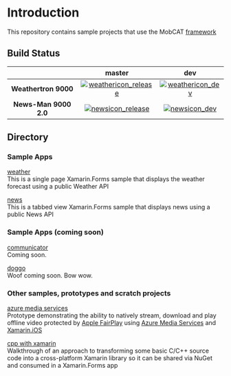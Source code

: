 # Introduction 
This repository contains sample projects that use the MobCAT [framework](https://github.com/xamcat/mobcat/tree/master/mobcat_shared)

## Build Status

|                               | __master__ | __dev__ |
|:-----------------------------:|:---------:|:--------:|
| __Weathertron 9000__             | [![weathericon_release]][weatherlink_release] | [![weathericon_dev]][weatherlink_dev]
| __News-Man 9000 2.0__             | [![newsicon_release]][newslink_release] | [![newsicon_dev]][newslink_dev]

[weathericon_dev]: https://dotnetcst.visualstudio.com/MobCAT/_apis/build/status/Weather/MobCAT-Weather-dev?branchName=dev
[weatherlink_dev]: https://dotnetcst.visualstudio.com/MobCAT/_apis/build/status/Weather/MobCAT-Weather-dev?branchName=dev
[weathericon_release]: https://dotnetcst.visualstudio.com/MobCAT/_apis/build/status/Weather/MobCAT-Weather-Release?branchName=dev
[weatherlink_release]: https://dotnetcst.visualstudio.com/MobCAT/_build/latest?definitionId=73&branchName=dev

[newsicon_dev]: https://dotnetcst.visualstudio.com/MobCAT/_apis/build/status/News/MobCAT-News-Dev?branchName=dev
[newslink_dev]: https://dotnetcst.visualstudio.com/MobCAT/_build/latest?definitionId=70&branchName=dev
[newsicon_release]: https://dotnetcst.visualstudio.com/MobCAT/_apis/build/status/News/MobCAT-News-Release?branchName=dev
[newslink_release]: https://dotnetcst.visualstudio.com/MobCAT/_build/latest?definitionId=74&branchName=dev

## Directory 
### Sample Apps

[weather](https://github.com/xamcat/mobcat-samples/tree/master/weather)  
This is a single page Xamarin.Forms sample that displays the weather forecast using a public Weather API 

[news](https://github.com/xamcat/mobcat-samples/tree/master/news)  
This is a tabbed view Xamarin.Forms sample that displays news using a public News API

### Sample Apps (coming soon)

[communicator]()  
Coming soon.

[doggo]()  
Woof coming soon. Bow wow.

### Other samples, prototypes and scratch projects

[azure media services](https://github.com/xamcat/mobcat-samples/tree/master/azure_media_services)  
Prototype demonstrating the ability to natively stream, download and play offline video protected by [Apple FairPlay](https://developer.apple.com/streaming/fps/) using [Azure Media Services](https://docs.microsoft.com/en-gb/azure/media-services/) and [Xamarin.iOS](https://docs.microsoft.com/en-us/xamarin/ios/)

[cpp with xamarin](https://github.com/xamcat/mobcat-samples/tree/master/cpp_with_xamarin)  
Walkthrough of an approach to transforming some basic C/C++ source code into a cross-platform Xamarin library so it can be shared via NuGet and consumed in a Xamarin.Forms app